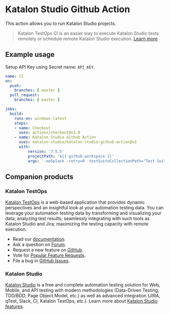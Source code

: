 # Katalon Studio Github Action

This action allows you to run Katalon Studio projects.

> Katalon TestOps CI is an easier way to execute Katalon Studio tests remotely or schedule remote Katalon Studio execution. [Learn more](https://docs.katalon.com/katalon-analytics/docs/kt-remote-execution.html)

## Example usage

Setup API Key using Secret name: `API_KEY`.

```yaml
name: CI
on:
  push:
    branches: [ master ]
  pull_request:
    branches: [ master ]

jobs:
  build:
    runs-on: windows-latest
    steps:
    - name: Checkout
      uses: actions/checkout@v3.0
    - name: Katalon Studio Github Action
      uses: katalon-studio/katalon-studio-github-action@v2
      with:
          version: '7.5.5'
          projectPath: '${{ github.workspace }}'
          args: '-noSplash -retry=0 -testSuiteCollectionPath="Test Suites/Simple Test Suite Collection" -apiKey= ${{ secrets.API_KEY }} --config -webui.autoUpdateDrivers=true'
```

## Companion products

### Katalon TestOps

[Katalon TestOps](https://analytics.katalon.com) is a web-based application that provides dynamic perspectives and an insightful look at your automation testing data. You can leverage your automation testing data by transforming and visualizing your data; analyzing test results; seamlessly integrating with such tools as Katalon Studio and Jira; maximizing the testing capacity with remote execution.

* Read our [documentation](https://docs.katalon.com/katalon-analytics/docs/overview.html).
* Ask a question on [Forum](https://forum.katalon.com/categories/katalon-analytics).
* Request a new feature on [GitHub](CONTRIBUTING.md).
* Vote for [Popular Feature Requests](https://github.com/katalon-analytics/katalon-analytics/issues?q=is%3Aopen+is%3Aissue+label%3Afeature-request+sort%3Areactions-%2B1-desc).
* File a bug in [GitHub Issues](https://github.com/katalon-analytics/katalon-analytics/issues).

### Katalon Studio
[Katalon Studio](https://www.katalon.com) is a free and complete automation testing solution for Web, Mobile, and API testing with modern methodologies (Data-Driven Testing, TDD/BDD, Page Object Model, etc.) as well as advanced integration (JIRA, qTest, Slack, CI, Katalon TestOps, etc.). Learn more about [Katalon Studio features](https://www.katalon.com/features/).
